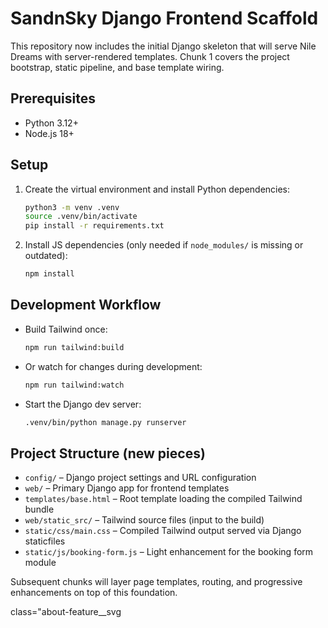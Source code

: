 # SandnSky Django Frontend Scaffold

This repository now includes the initial Django skeleton that will serve Nile Dreams with server-rendered templates. Chunk 1 covers the project bootstrap, static pipeline, and base template wiring.

## Prerequisites
- Python 3.12+
- Node.js 18+

## Setup
1. Create the virtual environment and install Python dependencies:
   ```bash
   python3 -m venv .venv
   source .venv/bin/activate
   pip install -r requirements.txt
   ```
2. Install JS dependencies (only needed if `node_modules/` is missing or outdated):
   ```bash
   npm install
   ```

## Development Workflow
- Build Tailwind once:
  ```bash
  npm run tailwind:build
  ```
- Or watch for changes during development:
  ```bash
  npm run tailwind:watch
  ```
- Start the Django dev server:
  ```bash
  .venv/bin/python manage.py runserver
  ```

## Project Structure (new pieces)
- `config/` – Django project settings and URL configuration
- `web/` – Primary Django app for frontend templates
- `templates/base.html` – Root template loading the compiled Tailwind bundle
- `web/static_src/` – Tailwind source files (input to the build)
- `static/css/main.css` – Compiled Tailwind output served via Django staticfiles
- `static/js/booking-form.js` – Light enhancement for the booking form module

Subsequent chunks will layer page templates, routing, and progressive enhancements on top of this foundation.


class="about-feature__svg